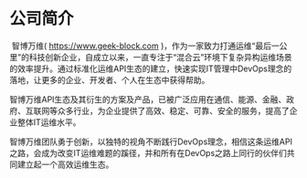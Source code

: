 # 公司简介

​       智博万维( https://www.geek-block.com )，作为一家致力打通运维“最后一公里”的科技创新企业，自成立以来，一直专注于“混合云”环境下复杂异构运维场景的效率提升。通过标准化运维API生态的建立，快速实现IT管理中DevOps理念的落地，让更多的企业、开发者、个人在生态中获得帮助。

​       智博万维API生态及其衍生的方案及产品，已被广泛应用在通信、能源、金融、政府、互联网等众多行业，为企业提供了高效、稳定、可靠、安全的服务，提高了企业整体IT运维水平。

​       智博万维团队勇于创新，以独特的视角不断践行DevOps理念，相信这条运维API之路，会成为改变IT运维难题的蹊径，并和所有在DevOps之路上同行的伙伴们共同建立起一个高效运维生态。
